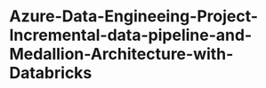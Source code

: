# Azure-Data-Engineeing-Project-Incremental-data-pipeline-and-Medallion-Architecture-with-Databricks